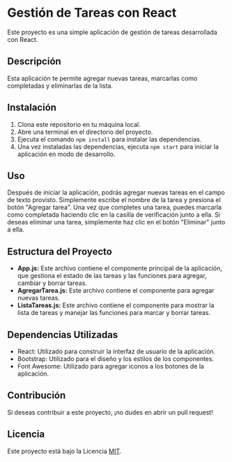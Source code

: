 # Gestión de Tareas con React

Este proyecto es una simple aplicación de gestión de tareas desarrollada con React.

## Descripción

Esta aplicación te permite agregar nuevas tareas, marcarlas como completadas y eliminarlas de la lista.

## Instalación

1. Clona este repositorio en tu máquina local.
2. Abre una terminal en el directorio del proyecto.
3. Ejecuta el comando `npm install` para instalar las dependencias.
4. Una vez instaladas las dependencias, ejecuta `npm start` para iniciar la aplicación en modo de desarrollo.

## Uso

Después de iniciar la aplicación, podrás agregar nuevas tareas en el campo de texto provisto. Simplemente escribe el nombre de la tarea y presiona el botón "Agregar tarea". Una vez que completes una tarea, puedes marcarla como completada haciendo clic en la casilla de verificación junto a ella. Si deseas eliminar una tarea, simplemente haz clic en el botón "Eliminar" junto a ella.

## Estructura del Proyecto

- **App.js:** Este archivo contiene el componente principal de la aplicación, que gestiona el estado de las tareas y las funciones para agregar, cambiar y borrar tareas.
- **AgregarTarea.js:** Este archivo contiene el componente para agregar nuevas tareas.
- **ListaTareas.js:** Este archivo contiene el componente para mostrar la lista de tareas y manejar las funciones para marcar y borrar tareas.

## Dependencias Utilizadas

- React: Utilizado para construir la interfaz de usuario de la aplicación.
- Bootstrap: Utilizado para el diseño y los estilos de los componentes.
- Font Awesome: Utilizado para agregar iconos a los botones de la aplicación.

## Contribución

Si deseas contribuir a este proyecto, ¡no dudes en abrir un pull request!

## Licencia

Este proyecto está bajo la Licencia [MIT](https://opensource.org/licenses/MIT).
